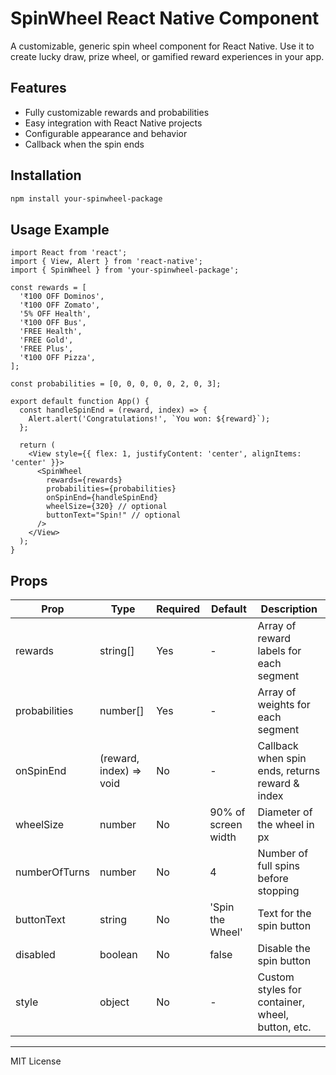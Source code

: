 # SpinWheel React Native Component

A customizable, generic spin wheel component for React Native. Use it to create lucky draw, prize wheel, or gamified reward experiences in your app.

## Features
- Fully customizable rewards and probabilities
- Easy integration with React Native projects
- Configurable appearance and behavior
- Callback when the spin ends

## Installation

```sh
npm install your-spinwheel-package
```

## Usage Example

```tsx
import React from 'react';
import { View, Alert } from 'react-native';
import { SpinWheel } from 'your-spinwheel-package';

const rewards = [
  '₹100 OFF Dominos',
  '₹100 OFF Zomato',
  '5% OFF Health',
  '₹100 OFF Bus',
  'FREE Health',
  'FREE Gold',
  'FREE Plus',
  '₹100 OFF Pizza',
];

const probabilities = [0, 0, 0, 0, 0, 2, 0, 3];

export default function App() {
  const handleSpinEnd = (reward, index) => {
    Alert.alert('Congratulations!', `You won: ${reward}`);
  };

  return (
    <View style={{ flex: 1, justifyContent: 'center', alignItems: 'center' }}>
      <SpinWheel
        rewards={rewards}
        probabilities={probabilities}
        onSpinEnd={handleSpinEnd}
        wheelSize={320} // optional
        buttonText="Spin!" // optional
      />
    </View>
  );
}
```

## Props

| Prop           | Type                       | Required | Default             | Description                                      |
|----------------|----------------------------|----------|---------------------|--------------------------------------------------|
| rewards        | string[]                   | Yes      | -                   | Array of reward labels for each segment          |
| probabilities  | number[]                   | Yes      | -                   | Array of weights for each segment                |
| onSpinEnd      | (reward, index) => void    | No       | -                   | Callback when spin ends, returns reward & index  |
| wheelSize      | number                     | No       | 90% of screen width | Diameter of the wheel in px                      |
| numberOfTurns  | number                     | No       | 4                   | Number of full spins before stopping             |
| buttonText     | string                     | No       | 'Spin the Wheel'    | Text for the spin button                         |
| disabled       | boolean                    | No       | false               | Disable the spin button                          |
| style          | object                     | No       | -                   | Custom styles for container, wheel, button, etc. |

---

MIT License
